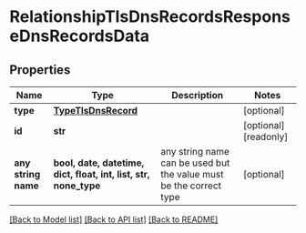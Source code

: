 # RelationshipTlsDnsRecordsResponseDnsRecordsData


## Properties
Name | Type | Description | Notes
------------ | ------------- | ------------- | -------------
**type** | [**TypeTlsDnsRecord**](TypeTlsDnsRecord.md) |  | [optional] 
**id** | **str** |  | [optional] [readonly] 
**any string name** | **bool, date, datetime, dict, float, int, list, str, none_type** | any string name can be used but the value must be the correct type | [optional]

[[Back to Model list]](../README.md#documentation-for-models) [[Back to API list]](../README.md#documentation-for-api-endpoints) [[Back to README]](../README.md)


